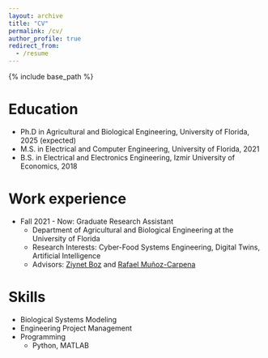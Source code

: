 ```yaml
---
layout: archive
title: "CV"
permalink: /cv/
author_profile: true
redirect_from:
  - /resume
---
```


{% include base_path %}

Education
======
* Ph.D in Agricultural and Biological Engineering, University of Florida, 2025 (expected)
* M.S. in Electrical and Computer Engineering, University of Florida, 2021
* B.S. in Electrical and Electronics Engineering, Izmir University of Economics, 2018

Work experience
======
* Fall 2021 - Now: Graduate Research Assistant
  * Department of Agricultural and Biological Engineering at the University of Florida
  * Research Interests: Cyber-Food Systems Engineering, Digital Twins, Artificial Intelligence
  * Advisors: [Ziynet Boz](https://ziynetboz.com/) and [Rafael Muñoz-Carpena](https://abe.ufl.edu/faculty/carpena/people/RafaelMunozCarpena.shtml)
<!-- * Summer 2021: Student OPS Employee
  * Github University
  * Duties included: Merging pull requests
  * Supervisor: Professor Hub -->
  
Skills
======
* Biological Systems Modeling
* Engineering Project Management
* Programming
  * Python, MATLAB

<!-- Publications
======
  <ul>{% for post in site.publications %}
    {% include archive-single-cv.html %}
  {% endfor %}</ul>
   -->
<!-- Talks
======
  <ul>{% for post in site.talks %}
    {% include archive-single-talk-cv.html %}
  {% endfor %}</ul>
  
Teaching
======
  <ul>{% for post in site.teaching %}
    {% include archive-single-cv.html %}
  {% endfor %}</ul>
  
Service and leadership
======
* Currently signed in to 43 different slack teams -->
